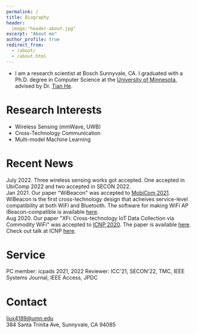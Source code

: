 ```yaml
---
permalink: /
title: Biography
header:
  image:"header-about.jpg"
excerpt: "About me"
author_profile: true
redirect_from: 
  - /about/
  - /about.html
---
```


* I am a research scientist at Bosch Sunnyvale, CA. I graduated with a Ph.D. degree in Computer Science at the [University of Minnesota](https://twin-cities.umn.edu/), advised by Dr. [Tian He](https://www-users.cs.umn.edu/~tianhe/).
  
Research Interests
======
* Wireless Sensing (mmWave, UWB)
* Cross-Technology Communication
* Multi-model Machine Learning

Recent News
======
July 2022. Three wireless sensing works got accepted. One accepted in UbiComp 2022 and two accepted in SECON 2022.<br>
Jan 2021. Our paper "WiBeacon" was accepted to [MobiCom 2021](https://www.sigmobile.org/mobicom/2021/). WiBeacon is the first cross-technology design that acheives service-level compatibility at both WiFi and Bluetooth. The software for making WiFi AP iBeacon-compatible is available [here](https://github.com/liux4189/WiBeacon). 
<br>
Aug 2020. Our paper "XFi: Cross-technology IoT Data Collection via Commodity WiFi" was accepted to [ICNP 2020](https://icnp20.cs.ucr.edu/). The paper is available [here](https://liux4189.github.io/files/XFi_Icnp_CameraReady.pdf). Check out talk at ICNP [here](https://youtu.be/-z16odpf_eg). 

Service
======
PC member: icpads 2021, 2022
Reviewer: ICC'21, SECON'22, TMC, IEEE Systems Journal, IEEE Access, JPDC 

Contact
======
liux4189@umn.edu <br>
384 Santa Trinita Ave, Sunnyvale, CA 94085
